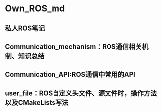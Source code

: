 # Own_ROS_md

## 私人ROS笔记

## Communication_mechanism：ROS通信相关机制、知识总结
## Communication_API:ROS通信中常用的API
## user_file：ROS自定义头文件、源文件时，操作方法以及CMakeLists写法

